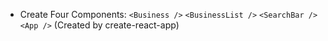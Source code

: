 - Create Four Components:
`<Business />`
`<BusinessList />`
`<SearchBar />`
`<App />` (Created by create-react-app)